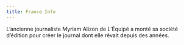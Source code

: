 ```yaml
---
title: France Info
---
```


L’ancienne journaliste Myriam Alizon de L’Équipé a monté sa société d’édition pour créer le journal dont elle rêvait depuis des années.
